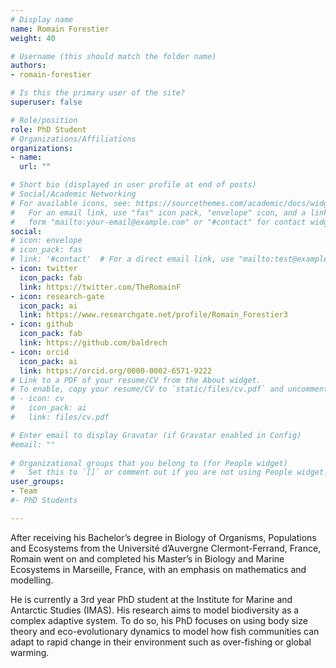 ```yaml
---
# Display name
name: Romain Forestier
weight: 40

# Username (this should match the folder name)
authors:
- romain-forestier

# Is this the primary user of the site?
superuser: false

# Role/position
role: PhD Student
# Organizations/Affiliations
organizations:
- name: 
  url: ""

# Short bio (displayed in user profile at end of posts)
# Social/Academic Networking
# For available icons, see: https://sourcethemes.com/academic/docs/widgets/#icons
#   For an email link, use "fas" icon pack, "envelope" icon, and a link in the
#   form "mailto:your-email@example.com" or "#contact" for contact widget.
social:
# icon: envelope
# icon_pack: fas
# link: '#contact'  # For a direct email link, use "mailto:test@example.org".
- icon: twitter
  icon_pack: fab
  link: https://twitter.com/TheRomainF
- icon: research-gate
  icon_pack: ai
  link: https://www.researchgate.net/profile/Romain_Forestier3
- icon: github
  icon_pack: fab
  link: https://github.com/baldrech
- icon: orcid
  icon_pack: ai
  link: https://orcid.org/0000-0002-6571-9222
# Link to a PDF of your resume/CV from the About widget.
# To enable, copy your resume/CV to `static/files/cv.pdf` and uncomment the lines below.  
# - icon: cv
#   icon_pack: ai
#   link: files/cv.pdf

# Enter email to display Gravatar (if Gravatar enabled in Config)
#email: ""
  
# Organizational groups that you belong to (for People widget)
#   Set this to `[]` or comment out if you are not using People widget.  
user_groups:
- Team
#- PhD Students

---
```


After receiving his Bachelor’s degree in Biology of Organisms, Populations and Ecosystems from the Université d’Auvergne Clermont-Ferrand, France, Romain went on and completed his Master’s in Biology and Marine Ecosystems in Marseille, France, with an emphasis on mathematics and modelling.

He is currently a 3rd year PhD student at the Institute for Marine and Antarctic Studies (IMAS). His research aims to model biodiversity as a complex adaptive system. To do so, his PhD focuses on using body size theory and eco-evolutionary dynamics to model how fish communities can adapt to rapid change in their environment such as over-fishing or global warming.


